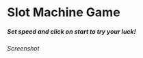 # Slot Machine Game
<h5>Set speed and click on start to try your luck!</h5>
<h6>Screenshot</h6>
<img src="">
